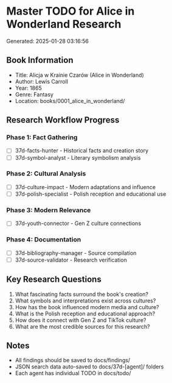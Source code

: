 # Master TODO for Alice in Wonderland Research
Generated: 2025-01-28 03:16:56

## Book Information
- Title: Alicja w Krainie Czarów (Alice in Wonderland)
- Author: Lewis Carroll
- Year: 1865
- Genre: Fantasy
- Location: books/0001_alice_in_wonderland/

## Research Workflow Progress

### Phase 1: Fact Gathering
- [ ] 37d-facts-hunter - Historical facts and creation story
- [ ] 37d-symbol-analyst - Literary symbolism analysis

### Phase 2: Cultural Analysis  
- [ ] 37d-culture-impact - Modern adaptations and influence
- [ ] 37d-polish-specialist - Polish reception and educational use

### Phase 3: Modern Relevance
- [ ] 37d-youth-connector - Gen Z culture connections

### Phase 4: Documentation
- [ ] 37d-bibliography-manager - Source compilation
- [ ] 37d-source-validator - Research verification

## Key Research Questions
1. What fascinating facts surround the book's creation?
2. What symbols and interpretations exist across cultures?
3. How has the book influenced modern media and culture?
4. What is the Polish reception and educational approach?
5. How does it connect with Gen Z and TikTok culture?
6. What are the most credible sources for this research?

## Notes
- All findings should be saved to docs/findings/
- JSON search data auto-saved to docs/37d-[agent]/ folders
- Each agent has individual TODO in docs/todo/